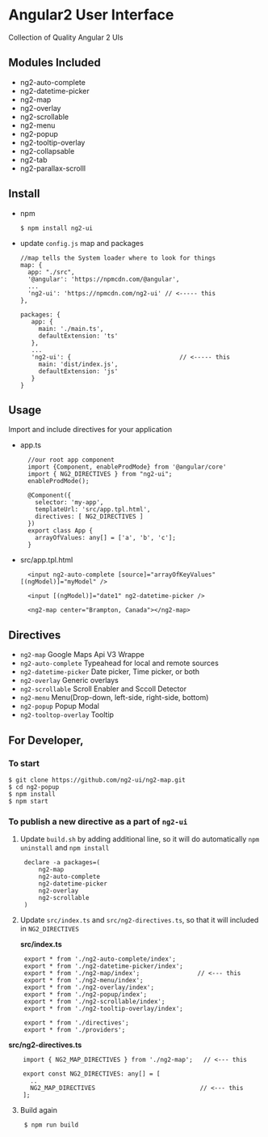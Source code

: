 # Angular2 User Interface

Collection of Quality Angular 2 UIs


## Modules Included
  * ng2-auto-complete
  * ng2-datetime-picker
  * ng2-map
  * ng2-overlay
  * ng2-scrollable
  * ng2-menu
  * ng2-popup
  * ng2-tooltip-overlay
  * ng2-collapsable
  * ng2-tab
  * ng2-parallax-scrolll

## Install 

   * npm
   
         $ npm install ng2-ui

   * update `config.js` map and packages
   
         //map tells the System loader where to look for things
         map: {
           app: "./src",
           '@angular': 'https://npmcdn.com/@angular',
           ...
           'ng2-ui': 'https://npmcdn.com/ng2-ui' // <----- this
         },
    
         packages: {
            app: {
              main: './main.ts',
              defaultExtension: 'ts'
            },
            ...
            'ng2-ui': {                              // <----- this
              main: 'dist/index.js',
              defaultExtension: 'js'
            }
         }

## Usage

Import and include directives for your application

* app.ts

        //our root app component
        import {Component, enableProdMode} from '@angular/core'
        import { NG2_DIRECTIVES } from "ng2-ui";
        enableProdMode();

        @Component({
          selector: 'my-app',
          templateUrl: 'src/app.tpl.html',
          directives: [ NG2_DIRECTIVES ]
        })
        export class App {
          arrayOfValues: any[] = ['a', 'b', 'c'];
        }

* src/app.tpl.html

        <input ng2-auto-complete [source]="arrayOfKeyValues" [(ngModel)]="myModel" />
        
        <input [(ngModel)]="date1" ng2-datetime-picker /> 
        
        <ng2-map center="Brampton, Canada"></ng2-map>

## Directives
 * `ng2-map` Google Maps Api V3 Wrappe
 * `ng2-auto-complete` Typeahead for local and remote sources
 * `ng2-datetime-picker` Date picker, Time picker, or both
 * `ng2-overlay`  Generic overlays
 * `ng2-scrollable` Scroll Enabler and Sccoll Detector
 * `ng2-menu`  Menu(Drop-down, left-side, right-side, bottom)
 * `ng2-popup` Popup Modal
 * `ng2-tooltop-overlay` Tooltip 

## For Developer,

### To start

    $ git clone https://github.com/ng2-ui/ng2-map.git
    $ cd ng2-popup
    $ npm install
    $ npm start


### To publish a new directive as a part of `ng2-ui`

1. Update `build.sh` by adding additional line, so it will do automatically `npm uninstall` and `npm install`

        declare -a packages=(
            ng2-map
            ng2-auto-complete
            ng2-datetime-picker
            ng2-overlay
            ng2-scrollable
        )

2. Update `src/index.ts` and `src/ng2-directives.ts`, so that it will included in `NG2_DIRECTIVES`

   **src/index.ts**

        export * from './ng2-auto-complete/index';
        export * from './ng2-datetime-picker/index';
        export * from './ng2-map/index';                // <--- this
        export * from './ng2-menu/index';
        export * from './ng2-overlay/index';
        export * from './ng2-popup/index';
        export * from './ng2-scrollable/index';
        export * from './ng2-tooltip-overlay/index';

        export * from './directives';
        export * from './providers';

  **src/ng2-directives.ts**

        import { NG2_MAP_DIRECTIVES } from './ng2-map';   // <--- this

        export const NG2_DIRECTIVES: any[] = [
          ..
          NG2_MAP_DIRECTIVES                             // <--- this
        ];

3. Build again
        
        $ npm run build


